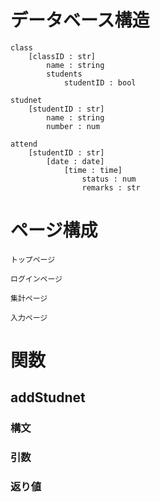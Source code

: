 # データベース構造

```
class
    [classID : str]
        name : string
        students
            studentID : bool

studnet
    [studentID : str]
        name : string
        number : num

attend
    [studentID : str]
        [date : date]
            [time : time]
                status : num
                remarks : str
```

# ページ構成
```
トップページ

ログインページ

集計ページ

入力ページ
```

# 関数
## addStudnet
### 構文
### 引数
### 返り値